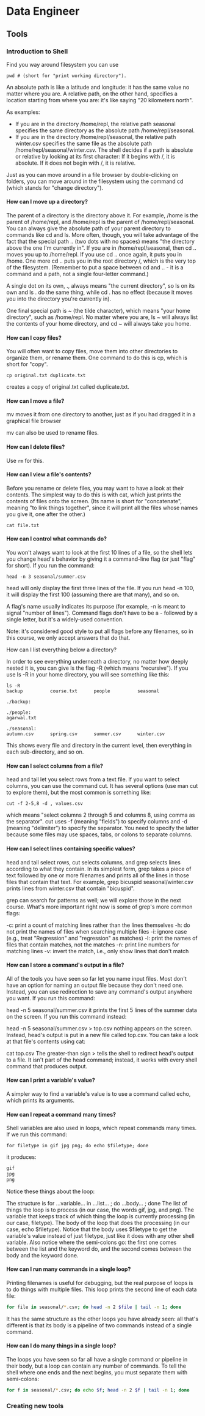 # Data Engineer

## Tools

### Introduction to Shell

Find you way around filesystem you can use 

```
pwd # (short for "print working directory").
```

An absolute path is like a latitude and longitude: it has the same value no matter where you are. A relative path, on the other hand, specifies a location starting from where you are: it's like saying "20 kilometers north".

As examples:

- If you are in the directory /home/repl, the relative path seasonal specifies the same directory as the absolute path /home/repl/seasonal.
- If you are in the directory /home/repl/seasonal, the relative path winter.csv specifies the same file as the absolute path /home/repl/seasonal/winter.csv.
The shell decides if a path is absolute or relative by looking at its first character: If it begins with /, it is absolute. If it does not begin with /, it is relative.

Just as you can move around in a file browser by double-clicking on folders, you can move around in the filesystem using the command cd (which stands for "change directory").

#### How can I move up a directory?

The parent of a directory is the directory above it. For example, /home is the parent of /home/repl, and /home/repl is the parent of /home/repl/seasonal. You can always give the absolute path of your parent directory to commands like cd and ls. More often, though, you will take advantage of the fact that the special path .. (two dots with no spaces) means "the directory above the one I'm currently in". If you are in /home/repl/seasonal, then cd .. moves you up to /home/repl. If you use cd .. once again, it puts you in /home. One more cd .. puts you in the root directory /, which is the very top of the filesystem. (Remember to put a space between cd and .. - it is a command and a path, not a single four-letter command.)

A single dot on its own, ., always means "the current directory", so ls on its own and ls . do the same thing, while cd . has no effect (because it moves you into the directory you're currently in).

One final special path is ~ (the tilde character), which means "your home directory", such as /home/repl. No matter where you are, ls ~ will always list the contents of your home directory, and cd ~ will always take you home.

#### How can I copy files?

You will often want to copy files, move them into other directories to organize them, or rename them. One command to do this is cp, which is short for "copy".

```
cp original.txt duplicate.txt
```

creates a copy of original.txt called duplicate.txt.


#### How can I move a file?

mv moves it from one directory to another, just as if you had dragged it in a graphical file browser

mv can also be used to rename files.

#### How can I delete files?

Use `rm` for this.

#### How can I view a file's contents?

Before you rename or delete files, you may want to have a look at their contents. The simplest way to do this is with cat, which just prints the contents of files onto the screen. (Its name is short for "concatenate", meaning "to link things together", since it will print all the files whose names you give it, one after the other.)

```
cat file.txt
```

#### How can I control what commands do?

You won't always want to look at the first 10 lines of a file, so the shell lets you change head's behavior by giving it a command-line flag (or just "flag" for short). If you run the command:

```
head -n 3 seasonal/summer.csv
```
head will only display the first three lines of the file. If you run head -n 100, it will display the first 100 (assuming there are that many), and so on.

A flag's name usually indicates its purpose (for example, -n is meant to signal "number of lines"). Command flags don't have to be a - followed by a single letter, but it's a widely-used convention.

Note: it's considered good style to put all flags before any filenames, so in this course, we only accept answers that do that.

How can I list everything below a directory?

In order to see everything underneath a directory, no matter how deeply nested it is, you can give ls the flag -R (which means "recursive"). If you use ls -R in your home directory, you will see something like this:
```
ls -R
backup          course.txt      people          seasonal

./backup:

./people:
agarwal.txt

./seasonal:
autumn.csv      spring.csv      summer.csv      winter.csv
```
This shows every file and directory in the current level, then everything in each sub-directory, and so on.

#### How can I select columns from a file?

head and tail let you select rows from a text file. If you want to select columns, you can use the command cut. It has several options (use man cut to explore them), but the most common is something like:

```
cut -f 2-5,8 -d , values.csv
```

which means "select columns 2 through 5 and columns 8, using comma as the separator". cut uses -f (meaning "fields") to specify columns and -d (meaning "delimiter") to specify the separator. You need to specify the latter because some files may use spaces, tabs, or colons to separate columns.

#### How can I select lines containing specific values?

head and tail select rows, cut selects columns, and grep selects lines according to what they contain. In its simplest form, grep takes a piece of text followed by one or more filenames and prints all of the lines in those files that contain that text. For example, grep bicuspid seasonal/winter.csv prints lines from winter.csv that contain "bicuspid".

grep can search for patterns as well; we will explore those in the next course. What's more important right now is some of grep's more common flags:

-c: print a count of matching lines rather than the lines themselves
-h: do not print the names of files when searching multiple files
-i: ignore case (e.g., treat "Regression" and "regression" as matches)
-l: print the names of files that contain matches, not the matches
-n: print line numbers for matching lines
-v: invert the match, i.e., only show lines that don't match

#### How can I store a command's output in a file?

All of the tools you have seen so far let you name input files. Most don't have an option for naming an output file because they don't need one. Instead, you can use redirection to save any command's output anywhere you want. If you run this command:

head -n 5 seasonal/summer.csv
it prints the first 5 lines of the summer data on the screen. If you run this command instead:

head -n 5 seasonal/summer.csv > top.csv
nothing appears on the screen. Instead, head's output is put in a new file called top.csv. You can take a look at that file's contents using cat:

cat top.csv
The greater-than sign > tells the shell to redirect head's output to a file. It isn't part of the head command; instead, it works with every shell command that produces output.

#### How can I print a variable's value?

A simpler way to find a variable's value is to use a command called echo, which prints its arguments. 

#### How can I repeat a command many times?

Shell variables are also used in loops, which repeat commands many times. If we run this command:

```shell
for filetype in gif jpg png; do echo $filetype; done
```
it produces:

```bash
gif
jpg
png
```
Notice these things about the loop:

The structure is for …variable… in …list… ; do …body… ; done
The list of things the loop is to process (in our case, the words gif, jpg, and png).
The variable that keeps track of which thing the loop is currently processing (in our case, filetype).
The body of the loop that does the processing (in our case, echo $filetype).
Notice that the body uses $filetype to get the variable's value instead of just filetype, just like it does with any other shell variable. Also notice where the semi-colons go: the first one comes between the list and the keyword do, and the second comes between the body and the keyword done.

#### How can I run many commands in a single loop?

Printing filenames is useful for debugging, but the real purpose of loops is to do things with multiple files. This loop prints the second line of each data file:

```bash
for file in seasonal/*.csv; do head -n 2 $file | tail -n 1; done
```
It has the same structure as the other loops you have already seen: all that's different is that its body is a pipeline of two commands instead of a single command.

#### How can I do many things in a single loop?

The loops you have seen so far all have a single command or pipeline in their body, but a loop can contain any number of commands. To tell the shell where one ends and the next begins, you must separate them with semi-colons:

```bash
for f in seasonal/*.csv; do echo $f; head -n 2 $f | tail -n 1; done
```

### Creating new tools

